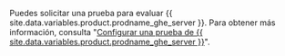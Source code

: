 Puedes solicitar una prueba para evaluar {{ site.data.variables.product.prodname_ghe_server }}. Para obtener más información, consulta "[Configurar una prueba de {{ site.data.variables.product.prodname_ghe_server }}](/articles/setting-up-a-trial-of-github-enterprise-server)".
